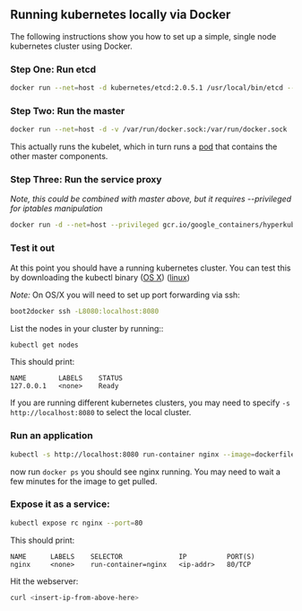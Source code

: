 ## Running kubernetes locally via Docker

The following instructions show you how to set up a simple, single node kubernetes cluster using Docker.

### Step One: Run etcd
```sh
docker run --net=host -d kubernetes/etcd:2.0.5.1 /usr/local/bin/etcd --addr=$(hostname -i):4001 --bind-addr=0.0.0.0:4001 --data-dir=/var/etcd/data
```

### Step Two: Run the master
```sh
docker run --net=host -d -v /var/run/docker.sock:/var/run/docker.sock  gcr.io/google-containers/hyperkube:dev /hyperkube kubelet --api_servers=http://localhost:8080 --v=2 --address=0.0.0.0 --enable_server --hostname_override=127.0.0.1 --config=/etc/kubernetes/manifests
```

This actually runs the kubelet, which in turn runs a [pod](https://github.com/GoogleCloudPlatform/kubernetes/blob/master/docs/pods.md) that contains the other master components.

### Step Three: Run the service proxy
*Note, this could be combined with master above, but it requires --privileged for iptables manipulation*
```sh
docker run -d --net=host --privileged gcr.io/google_containers/hyperkube:v0.14.1 /hyperkube proxy --master=http://127.0.0.1:8080 --v=2
```

### Test it out
At this point you should have a running kubernetes cluster.  You can test this by downloading the kubectl 
binary
([OS X](http://storage.googleapis.com/kubernetes-release/release/v0.14.1/bin/darwin/amd64/kubectl))
([linux](http://storage.googleapis.com/kubernetes-release/release/v0.14.1/bin/linux/amd64/kubectl))

*Note:*
On OS/X you will need to set up port forwarding via ssh:
```sh
boot2docker ssh -L8080:localhost:8080
```

List the nodes in your cluster by running::

```sh
kubectl get nodes
```

This should print:
```
NAME        LABELS    STATUS
127.0.0.1   <none>    Ready
```

If you are running different kubernetes clusters, you may need to specify ```-s http://localhost:8080``` to select the local cluster.

### Run an application
```sh
kubectl -s http://localhost:8080 run-container nginx --image=dockerfile/nginx --port=80
```

now run ```docker ps``` you should see nginx running.  You may need to wait a few minutes for the image to get pulled.

### Expose it as a service:
```sh
kubectl expose rc nginx --port=80
```

This should print:
```
NAME      LABELS    SELECTOR              IP          PORT(S)
nginx     <none>    run-container=nginx   <ip-addr>   80/TCP
```

Hit the webserver:
```sh
curl <insert-ip-from-above-here>
```
